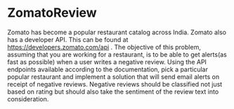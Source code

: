 # ZomatoReview
Zomato has become a popular restaurant catalog across India. Zomato also has a developer API. This can be found at  https://developers.zomato.com/api . The objective of this problem, assuming that you are working for a restaurant, is to be able to get alerts(as fast as possible) when a user writes a negative review. Using the API endpoints available according to the documentation, pick a particular popular restaurant and implement a solution that will send email alerts on receipt of negative reviews. Negative reviews should be classified not just based on rating but should also take the sentiment of the review text into consideration.
